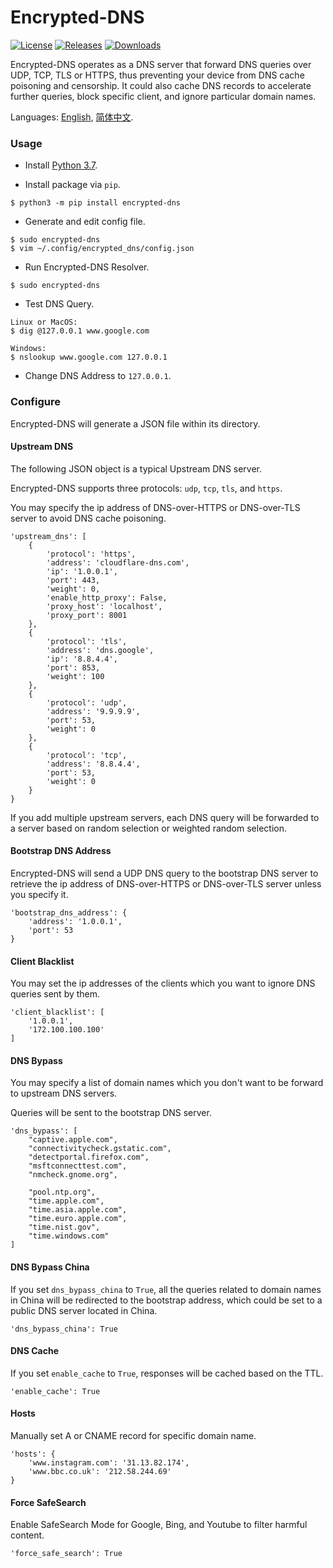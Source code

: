 # Encrypted-DNS
[![License](https://img.shields.io/github/license/Siujoeng-Lau/Encrypted-DNS.svg?style=for-the-badge)](https://github.com/Siujoeng-Lau/Encrypted-DNS/blob/master/LICENSE)
[![Releases](https://img.shields.io/github/v/release/Siujoeng-Lau/Encrypted-DNS?style=for-the-badge)](https://github.com/Siujoeng-Lau/Encrypted-DNS/releases)
[![Downloads](https://img.shields.io/pypi/dm/encrypted-dns?style=for-the-badge)](https://pypi.org/project/encrypted-dns/)

Encrypted-DNS operates as a DNS server that forward DNS queries over UDP, TCP, TLS or HTTPS, thus preventing your device from DNS cache poisoning and censorship.
It could also cache DNS records to accelerate further queries, block specific client, and ignore particular domain names.

Languages: [English](https://github.com/Siujoeng-Lau/Encrypted-DNS/blob/master/README.md), [简体中文](https://github.com/Siujoeng-Lau/Encrypted-DNS/blob/master/README_zh.md).

### Usage

* Install [Python 3.7](https://www.python.org/downloads/).

* Install package via `pip`.

```
$ python3 -m pip install encrypted-dns
```

* Generate and edit config file.

```
$ sudo encrypted-dns
$ vim ~/.config/encrypted_dns/config.json
```

* Run Encrypted-DNS Resolver.

```
$ sudo encrypted-dns
```

* Test DNS Query.

```
Linux or MacOS:
$ dig @127.0.0.1 www.google.com

Windows:
$ nslookup www.google.com 127.0.0.1
```

* Change DNS Address to `127.0.0.1`.

### Configure

Encrypted-DNS will generate a JSON file within its directory.

#### Upstream DNS

The following JSON object is a typical Upstream DNS server.

Encrypted-DNS supports three protocols: `udp`, `tcp`, `tls`, and `https`. 

You may specify the ip address of DNS-over-HTTPS or DNS-over-TLS server to avoid DNS cache poisoning.

```
'upstream_dns': [
    {
        'protocol': 'https',
        'address': 'cloudflare-dns.com',
        'ip': '1.0.0.1',
        'port': 443,
        'weight': 0,
        'enable_http_proxy': False,
        'proxy_host': 'localhost',
        'proxy_port': 8001
    },
    {
        'protocol': 'tls',
        'address': 'dns.google',
        'ip': '8.8.4.4',
        'port': 853,
        'weight': 100
    },
    {
        'protocol': 'udp',
        'address': '9.9.9.9',
        'port': 53,
        'weight': 0
    },
    {
        'protocol': 'tcp',
        'address': '8.8.4.4',
        'port': 53,
        'weight': 0
    }
}
```

If you add multiple upstream servers, each DNS query will be forwarded to a server based on random selection or weighted random selection.

#### Bootstrap DNS Address

Encrypted-DNS will send a UDP DNS query to the bootstrap DNS server to retrieve the ip address of DNS-over-HTTPS or DNS-over-TLS server unless you specify it.
```
'bootstrap_dns_address': {
    'address': '1.0.0.1',
    'port': 53
}
```

#### Client Blacklist

You may set the ip addresses of the clients which you want to ignore DNS queries sent by them.
```
'client_blacklist': [
    '1.0.0.1',
    '172.100.100.100'
]
```

#### DNS Bypass

You may specify a list of domain names which you don't want to be forward to upstream DNS servers.

Queries will be sent to the bootstrap DNS server.

```
'dns_bypass': [
    "captive.apple.com",
    "connectivitycheck.gstatic.com",
    "detectportal.firefox.com",
    "msftconnecttest.com",
    "nmcheck.gnome.org",

    "pool.ntp.org",
    "time.apple.com",
    "time.asia.apple.com",
    "time.euro.apple.com",
    "time.nist.gov",
    "time.windows.com"
]
```

#### DNS Bypass China

If you set `dns_bypass_china` to `True`, all the queries related to domain names in China will be redirected to the bootstrap address, which could be set to a public DNS server located in China.

```
'dns_bypass_china': True
```

#### DNS Cache

If you set `enable_cache` to `True`, responses will be cached based on the TTL.

```
'enable_cache': True
```

#### Hosts

Manually set A or CNAME record for specific domain name.

```
'hosts': {
    'www.instagram.com': '31.13.82.174',
    'www.bbc.co.uk': '212.58.244.69'
}
```

#### Force SafeSearch

Enable SafeSearch Mode for Google, Bing, and Youtube to filter harmful content.

```
'force_safe_search': True
```
